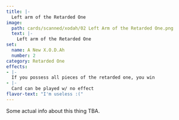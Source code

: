 ```yaml
---
title: |-
  Left arm of the Retarded One
image: 
  path: cards/scanned/xodah/02 Left Arm of the Retarded One.png
  text: |-
    Left arm of the Retarded One
set:
  name: A New X.O.D.Ah
  number: 2
category: Retarded One
effects: 
- |-
  If you possess all pieces of the retarded one, you win
- |-
  Card can be played w/ no effect
flavor-text: "I'm useless :("
---
```

Some actual info about this thing TBA.
